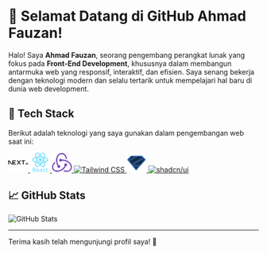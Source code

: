 # 👋 Selamat Datang di GitHub Ahmad Fauzan!

Halo! Saya **Ahmad Fauzan**, seorang pengembang perangkat lunak yang fokus pada **Front-End Development**, khususnya dalam membangun antarmuka web yang responsif, interaktif, dan efisien. Saya senang bekerja dengan teknologi modern dan selalu tertarik untuk mempelajari hal baru di dunia web development.

## 🚀 Tech Stack
Berikut adalah teknologi yang saya gunakan dalam pengembangan web saat ini:

<p align="left">
  <a href="https://nextjs.org/" target="_blank" rel="noreferrer">
    <img src="https://raw.githubusercontent.com/devicons/devicon/master/icons/nextjs/nextjs-original-wordmark.svg" alt="Next.js" width="40" height="40" />
  </a>
  <a href="https://reactjs.org/" target="_blank" rel="noreferrer">
    <img src="https://raw.githubusercontent.com/devicons/devicon/master/icons/react/react-original-wordmark.svg" alt="React" width="40" height="40" />
  </a>
  <a href="https://redux.js.org/" target="_blank" rel="noreferrer">
    <img src="https://raw.githubusercontent.com/devicons/devicon/master/icons/redux/redux-original.svg" alt="Redux" width="40" height="40" />
  </a>
  <a href="https://tailwindcss.com/" target="_blank" rel="noreferrer">
    <img src="https://www.vectorlogo.zone/logos/tailwindcss/tailwindcss-icon.svg" alt="Tailwind CSS" width="40" height="40" />
  </a>
  <a href="https://github.com/colinhacks/zod" target="_blank" rel="noreferrer">
    <img src="https://raw.githubusercontent.com/colinhacks/zod/master/logo.svg" alt="Zod" width="40" height="40" />
  </a>
  <a href="https://ui.shadcn.dev/" target="_blank" rel="noreferrer">
    <img src="https://ui.shadcn.dev/og.jpg" alt="shadcn/ui" width="40" height="40" />
  </a>
</p>

## 📈 GitHub Stats
<p align="left">
  <img src="https://github-readme-stats.vercel.app/api?username=your-username&show_icons=true&theme=radical" alt="GitHub Stats" />
</p>

---

Terima kasih telah mengunjungi profil saya! 🚀
